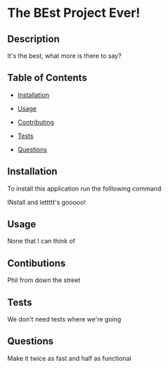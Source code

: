 # The BEst Project Ever!
   
   ## Description
   
   It's the best, what more is there to say?
   
   ## Table of Contents

   * [Installation](#Installation) 
   
   * [Usage](#Usage)
   
   * [Contributing](#Contributing)
   
   * [Tests](#Tests)
   
   * [Questions](#Questions)
   
   ## Installation
   
   To install this application run the folllowing command
   
   INstall and lettttt's gooooo!
   
   ## Usage
   
   None that I can think of
   
   ## Contibutions
   
   Phil from down the street
   
   ## Tests
   
   We don't need tests where we're going
   
   ## Questions
   
   Make it twice as fast and half as functional